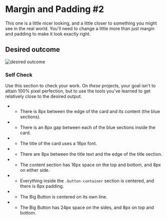 # Margin and Padding #2

This one is a little nicer looking, and a little closer to something you might see in the real world. You'll need to change a little more than just margin and padding to make it look exactly right.

## Desired outcome
![desired outcome](./desired-outcome.png)

### Self Check
Use this section to check your work. On _these_ projects, your goal isn't to attain 100% pixel perfection, but to use the tools you've learned to get relatively close to the desired output.

- + There is 8px between the edge of the card and its content (the blue sections).
- + There is an 8px gap between each of the blue sections inside the card.
- + The title of the card uses a 16px font.
- + There are 8px between the title text and the edge of the title section.
- + The content section has 16px space on the top and bottom, and 8px on either side.
- + Everything inside the `.button-container` section is centered, and there is 8px padding.
- + The Big Button is centered on its own line.
- + The Big Button has 24px space on the sides, and 8px on top and bottom.
